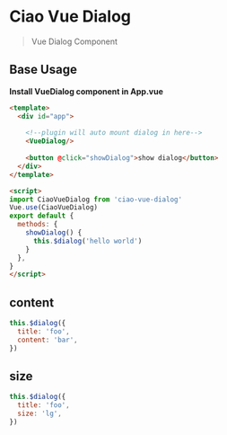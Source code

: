 # Ciao Vue Dialog

> Vue Dialog Component

## Base Usage

**Install VueDialog component in App.vue**

```html
<template>
  <div id="app">
  
    <!--plugin will auto mount dialog in here-->
    <VueDialog/>
    
    <button @click="showDialog">show dialog</button>
  </div>
</template>

<script>
import CiaoVueDialog from 'ciao-vue-dialog'
Vue.use(CiaoVueDialog)
export default {
  methods: {
    showDialog() {
      this.$dialog('hello world')
    }
  },
}
</script>
```

## content

```javascript
this.$dialog({
  title: 'foo',
  content: 'bar',
})
```

## size

```javascript
this.$dialog({
  title: 'foo',
  size: 'lg',
})
```